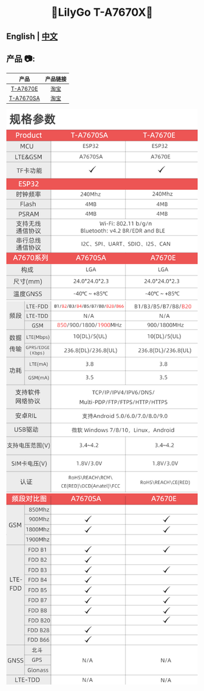 <h1 align = "center">🌟LilyGo T-A7670X🌟</h1>

## **English | [中文](docs/docs_cn.md)**

<h2 align = "left">产品 📷:</h2>

|     产品      |                                                   产品链接                                                   |
| :-----------: | :----------------------------------------------------------------------------------------------------------: |
| [T-A7670E]()  | [淘宝](https://item.taobao.com/item.htm?spm=a1z10.3-c-s.w4002-23579470099.9.1ef5566dpjrOLt&id=650264512363)  |
| [T-A7670SA]() | [淘宝](https://item.taobao.com/item.htm?spm=a1z10.3-c-s.w4002-23579470099.12.1ef5566dpjrOLt&id=650266936510) |

![](../image/A7670_1.jpg)
![](../image/A7670_2.jpg)
![](../image/A7670_3.jpg)

